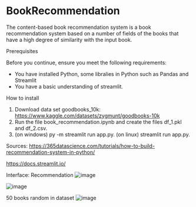 # BookRecommendation

The content-based book recommendation system is a book recommendation system based on a number of fields of the books that have a high degree of similarity with the input book.

Prerequisites

Before you continue, ensure you meet the following requirements:

* You have installed Python, some libralies in Python such as Pandas and Streamlit
* You have a basic understanding of streamlit.

How to install
1. Download data set goodbooks_10k:
https://www.kaggle.com/datasets/zygmunt/goodbooks-10k
2. Run the file book_recommendation.ipynb and create the files df_1.pkl and df_2.csv.
3. (on windows) py -m streamlit run app.py.
   (on linux) streamlit run app.py.
   
  
Sources:
https://365datascience.com/tutorials/how-to-build-recommendation-system-in-python/

https://docs.streamlit.io/

Interface:
Recommendation
![image](https://github.com/Hainguyendangduc/BookRecommendation/assets/77379426/cbdc128d-db41-43bb-b628-53ffad954bc5)

![image](https://github.com/Hainguyendangduc/BookRecommendation/assets/77379426/25ccf8a9-cf61-42bb-b9fd-c37f299e997a)

50 books random in dataset
![image](https://github.com/Hainguyendangduc/BookRecommendation/assets/77379426/c1630632-f6e1-43af-84ae-856b198844af)

